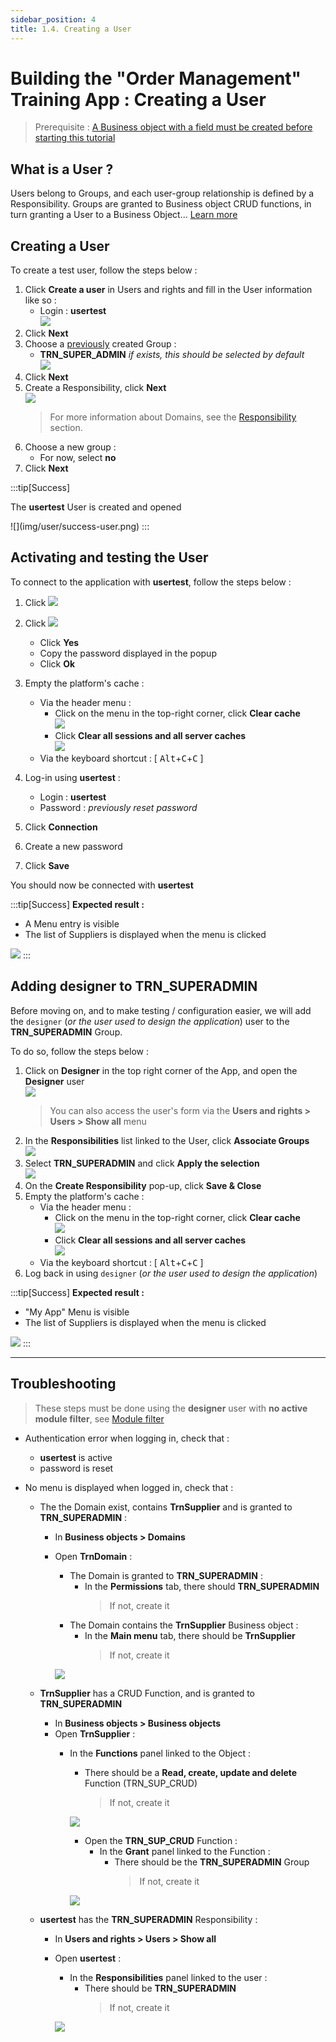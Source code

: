 ```yaml
---
sidebar_position: 4
title: 1.4. Creating a User
---
```


# Building the "Order Management" Training App : Creating a User

> Prerequisite : [A Business object with a field must be created before starting this tutorial](/tutorial/getting-started/object)

## What is a User ?

Users belong to Groups, and each user-group relationship is defined by a Responsibility. Groups are granted to Business object CRUD functions, in turn granting a User to a Business Object... [Learn more](/platform/usersrights/users)

## Creating a User

To create a test user, follow the steps below :

1. Click **Create a user** in Users and rights and fill in the User information like so :
    - Login : **usertest**  
    ![](img/user/process.png)
3. Click **Next**
4. Choose a [previously](/tutorial/getting-started/module) created Group :
    - **TRN_SUPER_ADMIN** *if exists, this should be selected by default*  
    ![](img/user/group.png)
5. Click **Next**
6. Create a Responsibility, click **Next**  
    ![](img/user/resp.png)
    > For more information about Domains, see the [Responsibility](/platform/usersrights/responsibilities) section. 
7. Choose a new group :
    - For now, select **no**
8. Click **Next**

:::tip[Success]
  <p>The <b>usertest</b> User is created and opened</p>
    ![](img/user/success-user.png)
:::


## Activating and testing the User

To connect to the application with **usertest**, follow the steps below :

1. Click ![](img/user/activate.png)
2. Click ![](img/user/reset-password.png)
    - Click **Yes**
    - Copy the password displayed in the popup
    - Click **Ok**
3. Empty the platform's cache :
    - Via the header menu :
        - Click on the menu in the top-right corner, click **Clear cache**  
        ![](img/user/shortcut.png)
        - Click **Clear all sessions and all server caches**  
        ![](img/user/clear-cache.png)
    - Via the keyboard shortcut : [ <kbd>Alt</kbd>+<kbd>C</kbd>+<kbd>C</kbd> ]
    <!-- > For more information about the cache, see the [Platform cache](/documentation/core/objects/platform-cache) section.  -->

4. Log-in using **usertest** :
    - Login : **usertest**
    - Password : *previously reset password*
5. Click **Connection**
6. Create a new password
7. Click **Save**

You should now be connected with **usertest**

:::tip[Success]
  <b>Expected result :</b>
    <ul>
        <li>A Menu entry is visible</li>
        <li>The list of Suppliers is displayed when the menu is clicked</li>
    </ul>
    ![](img/user/success-logon.png)
:::

## Adding designer to TRN_SUPERADMIN

Before moving on, and to make testing / configuration easier, we will add the `designer` (*or the user used to design the application*) user to the **TRN_SUPERADMIN** Group. 

To do so, follow the steps below : 

1. Click on **Designer** in the top right corner of the App, and open the **Designer** user   
    ![](img/user/open-designer.png)
    > You can also access the user's form via the **Users and rights > Users > Show all** menu
2. In the **Responsibilities** list linked to the User, click **Associate Groups**  
    ![](img/user/designer-associate.png)
3. Select **TRN_SUPERADMIN** and click **Apply the selection**  
    ![](img/user/designer-group.png)
4. On the **Create Responsibility** pop-up, click **Save & Close**
5. Empty the platform's cache :
    - Via the header menu :
        - Click on the menu in the top-right corner, click **Clear cache**  
        ![](img/user/shortcut.png)
        - Click **Clear all sessions and all server caches**  
        ![](img/user/clear-cache.png)
    - Via the keyboard shortcut : [ <kbd>Alt</kbd>+<kbd>C</kbd>+<kbd>C</kbd> ]
6. Log back in using `designer` (*or the user used to design the application*)

:::tip[Success]
  <b>Expected result :</b>
    <ul>
        <li>"My App" Menu is visible</li>
        <li>The list of Suppliers is displayed when the menu is clicked</li>
    </ul>
    ![](img/user/designer-success.png)
:::

***


Troubleshooting
---------------------------
> These steps must be done using the **designer** user with **no active module filter**, see [Module filter](/platform/project/module#module-filtering--default-module)
- <span class="error">Authentication error</span> when logging in, check that : 
    - **usertest** is active
    - password is reset

- No menu is displayed when logged in, check that :
    - The the Domain exist, contains **TrnSupplier** and is granted to **TRN_SUPERADMIN** :  
        
        - In **Business objects > Domains** 
        - Open **TrnDomain** : 
            - The Domain is granted to **TRN_SUPERADMIN** :
                - In the **Permissions** tab, there should **TRN_SUPERADMIN**
                    > If not, create it
            - The Domain contains the **TrnSupplier** Business object :
                - In the **Main menu** tab, there should be **TrnSupplier** 
                    > If not, create it    

            ![](img/user/trbl-domain.png)
  
    - **TrnSupplier** has a CRUD Function, and is granted to **TRN_SUPERADMIN**
        - In **Business objects > Business objects**
        - Open **TrnSupplier** :
            - In the **Functions** panel linked to the Object :
                - There should be a **Read, create, update and delete** Function (TRN_SUP_CRUD)
                    > If not, create it  

                ![](img/user/trbl-object.png) 

                - Open the **TRN_SUP_CRUD** Function :
                    - In the **Grant** panel linked to the Function :
                        - There should be the **TRN_SUPERADMIN** Group
                            > If not, create it

                ![](img/user/trbl-function.png) 

    - **usertest** has the **TRN_SUPERADMIN** Responsibility :
        - In **Users and rights > Users > Show all**
        - Open **usertest** :
            - In the **Responsibilities** panel linked to the user :
                - There should be **TRN_SUPERADMIN**
                    > If not, create it
                
            ![](img/user/trbl-user.png) 